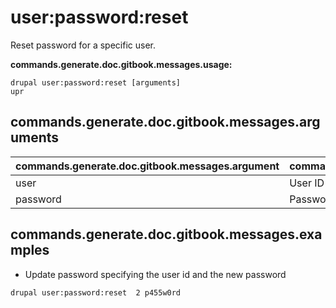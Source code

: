 # user:password:reset
Reset password for a specific user.

**commands.generate.doc.gitbook.messages.usage:**
```
drupal user:password:reset [arguments]
upr
```

## commands.generate.doc.gitbook.messages.arguments
commands.generate.doc.gitbook.messages.argument | commands.generate.doc.gitbook.messages.details
---------|-------------
user | User ID
password | Password in text format

## commands.generate.doc.gitbook.messages.examples
* Update password specifying the user id and the new password
```
drupal user:password:reset  2 p455w0rd
```
